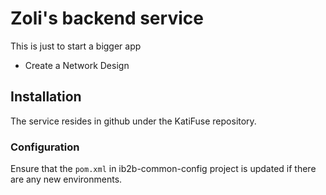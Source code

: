 # Zoli's backend service

This is just to start a bigger app

* Create a Network Design



## Installation

The service resides in github under the KatiFuse repository.

### Configuration


Ensure that the `pom.xml` in ib2b-common-config project is updated if there are any new environments.
